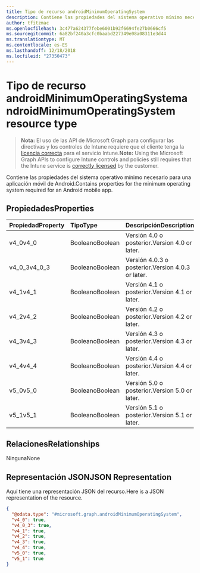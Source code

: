 ```yaml
---
title: Tipo de recurso androidMinimumOperatingSystem
description: Contiene las propiedades del sistema operativo mínimo necesario para una aplicación móvil de Android.
author: tfitzmac
ms.openlocfilehash: 3c477a624377febe6001b92f6694fe27b0666cf5
ms.sourcegitcommit: 6a82bf240a3cfc0baabd227349e08a08311e3d44
ms.translationtype: MT
ms.contentlocale: es-ES
ms.lasthandoff: 12/18/2018
ms.locfileid: "27350473"
---
```

# <a name="androidminimumoperatingsystem-resource-type"></a><span data-ttu-id="7069b-103">Tipo de recurso androidMinimumOperatingSystem</span><span class="sxs-lookup"><span data-stu-id="7069b-103">androidMinimumOperatingSystem resource type</span></span>

> <span data-ttu-id="7069b-104">**Nota:** El uso de las API de Microsoft Graph para configurar las directivas y los controles de Intune requiere que el cliente tenga la [licencia correcta](https://go.microsoft.com/fwlink/?linkid=839381) para el servicio Intune.</span><span class="sxs-lookup"><span data-stu-id="7069b-104">**Note:** Using the Microsoft Graph APIs to configure Intune controls and policies still requires that the Intune service is [correctly licensed](https://go.microsoft.com/fwlink/?linkid=839381) by the customer.</span></span>

<span data-ttu-id="7069b-105">Contiene las propiedades del sistema operativo mínimo necesario para una aplicación móvil de Android.</span><span class="sxs-lookup"><span data-stu-id="7069b-105">Contains properties for the minimum operating system required for an Android mobile app.</span></span>
## <a name="properties"></a><span data-ttu-id="7069b-106">Propiedades</span><span class="sxs-lookup"><span data-stu-id="7069b-106">Properties</span></span>
|<span data-ttu-id="7069b-107">Propiedad</span><span class="sxs-lookup"><span data-stu-id="7069b-107">Property</span></span>|<span data-ttu-id="7069b-108">Tipo</span><span class="sxs-lookup"><span data-stu-id="7069b-108">Type</span></span>|<span data-ttu-id="7069b-109">Descripción</span><span class="sxs-lookup"><span data-stu-id="7069b-109">Description</span></span>|
|:---|:---|:---|
|<span data-ttu-id="7069b-110">v4_0</span><span class="sxs-lookup"><span data-stu-id="7069b-110">v4_0</span></span>|<span data-ttu-id="7069b-111">Booleano</span><span class="sxs-lookup"><span data-stu-id="7069b-111">Boolean</span></span>|<span data-ttu-id="7069b-112">Versión 4.0 o posterior.</span><span class="sxs-lookup"><span data-stu-id="7069b-112">Version 4.0 or later.</span></span>|
|<span data-ttu-id="7069b-113">v4_0_3</span><span class="sxs-lookup"><span data-stu-id="7069b-113">v4_0_3</span></span>|<span data-ttu-id="7069b-114">Booleano</span><span class="sxs-lookup"><span data-stu-id="7069b-114">Boolean</span></span>|<span data-ttu-id="7069b-115">Versión 4.0.3 o posterior.</span><span class="sxs-lookup"><span data-stu-id="7069b-115">Version 4.0.3 or later.</span></span>|
|<span data-ttu-id="7069b-116">v4_1</span><span class="sxs-lookup"><span data-stu-id="7069b-116">v4_1</span></span>|<span data-ttu-id="7069b-117">Booleano</span><span class="sxs-lookup"><span data-stu-id="7069b-117">Boolean</span></span>|<span data-ttu-id="7069b-118">Versión 4.1 o posterior.</span><span class="sxs-lookup"><span data-stu-id="7069b-118">Version 4.1 or later.</span></span>|
|<span data-ttu-id="7069b-119">v4_2</span><span class="sxs-lookup"><span data-stu-id="7069b-119">v4_2</span></span>|<span data-ttu-id="7069b-120">Booleano</span><span class="sxs-lookup"><span data-stu-id="7069b-120">Boolean</span></span>|<span data-ttu-id="7069b-121">Versión 4.2 o posterior.</span><span class="sxs-lookup"><span data-stu-id="7069b-121">Version 4.2 or later.</span></span>|
|<span data-ttu-id="7069b-122">v4_3</span><span class="sxs-lookup"><span data-stu-id="7069b-122">v4_3</span></span>|<span data-ttu-id="7069b-123">Booleano</span><span class="sxs-lookup"><span data-stu-id="7069b-123">Boolean</span></span>|<span data-ttu-id="7069b-124">Versión 4.3 o posterior.</span><span class="sxs-lookup"><span data-stu-id="7069b-124">Version 4.3 or later.</span></span>|
|<span data-ttu-id="7069b-125">v4_4</span><span class="sxs-lookup"><span data-stu-id="7069b-125">v4_4</span></span>|<span data-ttu-id="7069b-126">Booleano</span><span class="sxs-lookup"><span data-stu-id="7069b-126">Boolean</span></span>|<span data-ttu-id="7069b-127">Versión 4.4 o posterior.</span><span class="sxs-lookup"><span data-stu-id="7069b-127">Version 4.4 or later.</span></span>|
|<span data-ttu-id="7069b-128">v5_0</span><span class="sxs-lookup"><span data-stu-id="7069b-128">v5_0</span></span>|<span data-ttu-id="7069b-129">Booleano</span><span class="sxs-lookup"><span data-stu-id="7069b-129">Boolean</span></span>|<span data-ttu-id="7069b-130">Versión 5.0 o posterior.</span><span class="sxs-lookup"><span data-stu-id="7069b-130">Version 5.0 or later.</span></span>|
|<span data-ttu-id="7069b-131">v5_1</span><span class="sxs-lookup"><span data-stu-id="7069b-131">v5_1</span></span>|<span data-ttu-id="7069b-132">Booleano</span><span class="sxs-lookup"><span data-stu-id="7069b-132">Boolean</span></span>|<span data-ttu-id="7069b-133">Versión 5.1 o posterior.</span><span class="sxs-lookup"><span data-stu-id="7069b-133">Version 5.1 or later.</span></span>|

## <a name="relationships"></a><span data-ttu-id="7069b-134">Relaciones</span><span class="sxs-lookup"><span data-stu-id="7069b-134">Relationships</span></span>
<span data-ttu-id="7069b-135">Ninguna</span><span class="sxs-lookup"><span data-stu-id="7069b-135">None</span></span>
## <a name="json-representation"></a><span data-ttu-id="7069b-136">Representación JSON</span><span class="sxs-lookup"><span data-stu-id="7069b-136">JSON Representation</span></span>
<span data-ttu-id="7069b-137">Aquí tiene una representación JSON del recurso.</span><span class="sxs-lookup"><span data-stu-id="7069b-137">Here is a JSON representation of the resource.</span></span>
<!-- {
  "blockType": "resource",
  "@odata.type": "microsoft.graph.androidMinimumOperatingSystem"
}
-->
``` json
{
  "@odata.type": "#microsoft.graph.androidMinimumOperatingSystem",
  "v4_0": true,
  "v4_0_3": true,
  "v4_1": true,
  "v4_2": true,
  "v4_3": true,
  "v4_4": true,
  "v5_0": true,
  "v5_1": true
}
```




